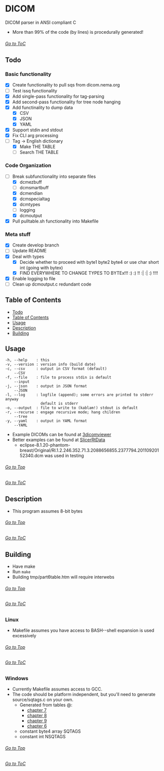 <a top="top"/>

# DICOM
DICOM parser in ANSI compliant C
- More than 99% of the code (by lines) is procedurally generated!

###### [Go to ToC](#table-of-contents)

## Todo
### Basic functionality
- [x] Create functionality to pull sqs from dicom.nema.org
- [ ] Test issq functionality
- [x] Add single-pass functionality for tag-parsing
- [x] Add second-pass functionality for tree node hanging
- [x] Add functinality to dump data
  - [x] CSV
  - [x] JSON
  - [x] YAML
- [x] Support stdin and stdout
- [x] Fix CLI arg processing
- [ ] Tag -> English dictionary
  - [x] Make THE TABLE
  - [ ] Search THE TABLE
### Code Organization
- [ ] Break subfunctionality into separate files
  - [x] dcmezbuff
  - [ ] dcmsmartbuff
  - [x] dcmendian
  - [x] dcmspecialtag
  - [x] dcmtypes
  - [ ] logging
  - [x] dcmoutput
- [x] Pull pulltable.sh functionality into Makefile
### Meta stuff
- [x] Create develop branch
- [ ] Update README
- [x] Deal with types
  - [x] Decide whether to proceed with byte1 byte2 byte4 or use char short int (going with bytex)
  - [x] FIND EVERYWHERE TO CHANGE TYPES TO BYTEx!!! :) :) !! :| :| :) !!!!
- [x] Enable logging to file
- [ ] Clean up dcmoutput.c redundant code

## Table of Contents
- [Todo](#todo)
- [Table of Contents](#top)
- [Usage](#usage)
- [Description](#description)
- [Building](#building)

## Usage
```
-h, --help    : this
-v, --version : version info (build date)
-c, --csv     : output in CSV format (default)
    --CSV
-f, --file    : file to process stdin is default
    --input
-j, --json    : output in JSON format
    --JSON
-l, --log     : logfile (append); some errors are printed to stderr anyway
                default is stderr
-o, --output  : file to write to (kablam!) stdout is default
-r, --recurse : engage recursive mode; hang children
    --tree
-y, --yaml    : output in YAML format
    --YAML
```
- Example DICOMs can be found at [3dicomviewer](https://3dicomviewer.com/dicom-library)
- Better examples can be found at [SlicerRtData](https://github.com/SlicerRt/SlicerRtData)
  - eclipse-8.1.20-phantom-breast/Original/RI.1.2.246.352.71.3.2088656855.2377794.20110920152340.dcm was used in testing

###### [Go to Top](#top)
###### [Go to ToC](#table-of-contents)

## Description
- This program assumes 8-bit bytes

###### [Go to Top](#top)
###### [Go to ToC](#table-of-contents)

## Building
  - Have make
  - Run `make`
  - Building tmp/part6table.htm will require interwebs

###### [Go to Top](#top)
###### [Go to ToC](#table-of-contents)

### Linux
- Makefile assumes you have access to BASH--shell expansion is used excessively

###### [Go to Top](#top)
###### [Go to ToC](#table-of-contents)

### Windows
- Currently Makefile assumes access to GCC.
- The code should be platform independent, but you'll need to generate source/sqtags.c on your own.
  - Generated from tables @:
    - [chapter 7](https://dicom.nema.org/medical/dicom/current/output/chtml/part06/chapter_7.html)
    - [chapter 8](https://dicom.nema.org/medical/dicom/current/output/chtml/part06/chapter_8.html)
    - [chapter 9](https://dicom.nema.org/medical/dicom/current/output/chtml/part06/chapter_9.html)
    - [chapter 6](https://dicom.nema.org/medical/dicom/current/output/chtml/part06/chapter_6.html)
  - constant byte4 array SQTAGS
  - constant int NSQTAGS

###### [Go to Top](#top)
###### [Go to ToC](#table-of-contents)
